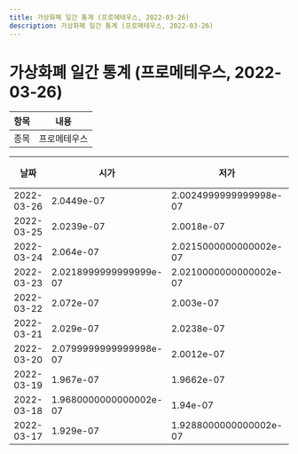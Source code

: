 ```yaml
---
title: 가상화폐 일간 통계 (프로메테우스, 2022-03-26)
description: 가상화폐 일간 통계 (프로메테우스, 2022-03-26)
---
```


가상화폐 일간 통계 (프로메테우스, 2022-03-26)
===

|항목|내용|
|--|--|
|종목|프로메테우스||마켓|BTC-PROM||종류|일 단위 캔들||기간|2022-03-17T09:00:00 - 2022-03-26T09:00:00|

|날짜|시가|저가|고가|종가|비고|
|--|--|--|--|--|--|
|2022-03-26|2.0449e-07|2.0024999999999998e-07|2.0626999999999998e-07|2.0395999999999998e-07|    |
|2022-03-25|2.0239e-07|2.0018e-07|2.1397e-07|2.0757e-07|    |
|2022-03-24|2.064e-07|2.0215000000000002e-07|2.1203e-07|2.0239999999999999e-07|    |
|2022-03-23|2.0218999999999999e-07|2.0210000000000002e-07|2.1626e-07|2.064e-07|    |
|2022-03-22|2.072e-07|2.003e-07|2.1498e-07|2.0281e-07|    |
|2022-03-21|2.029e-07|2.0238e-07|2.1122e-07|2.1099e-07|    |
|2022-03-20|2.0799999999999998e-07|2.0012e-07|2.1226e-07|2.032e-07|    |
|2022-03-19|1.967e-07|1.9662e-07|2.2e-07|2.1182e-07|    |
|2022-03-18|1.9680000000000002e-07|1.94e-07|2.0355e-07|1.9680000000000002e-07|    |
|2022-03-17|1.929e-07|1.9288000000000002e-07|2.0078e-07|1.9680000000000002e-07|    |
